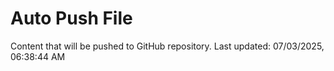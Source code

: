 # Auto Push File

Content that will be pushed to GitHub repository.
Last updated: 07/03/2025, 06:38:44 AM